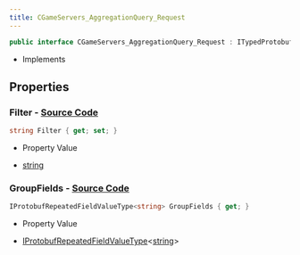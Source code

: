 ```yaml
---
title: CGameServers_AggregationQuery_Request
---
```


```csharp
public interface CGameServers_AggregationQuery_Request : ITypedProtobuf<CGameServers_AggregationQuery_Request>, INativeHandle
```

- Implements

## Properties

### **Filter** - [Source Code](https://github.com/swiftly-solution/swiftlys2/blob/main/managed/src/SwiftlyS2.Generated/Protobufs/Interfaces/CGameServers_AggregationQuery_Request.cs#L13)

```csharp
string Filter { get; set; }
```

- Property Value

- [string](https://learn.microsoft.com/dotnet/api/system.string)

### **GroupFields** - [Source Code](https://github.com/swiftly-solution/swiftlys2/blob/main/managed/src/SwiftlyS2.Generated/Protobufs/Interfaces/CGameServers_AggregationQuery_Request.cs#L16)

```csharp
IProtobufRepeatedFieldValueType<string> GroupFields { get; }
```

- Property Value

- [IProtobufRepeatedFieldValueType](/docs/api/shared/netmessages/iprotobufrepeatedfieldvaluetype-1)<[string](https://learn.microsoft.com/dotnet/api/system.string)>

